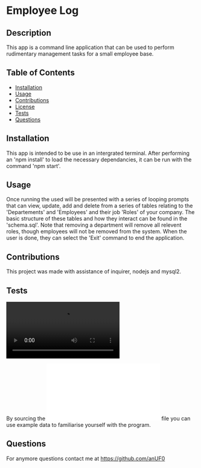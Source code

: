 # Employee Log
## Description
This app is a command line application that can be used to perform rudimentary management tasks for a small employee base.

## Table of Contents 
- [Installation](#installation)
- [Usage](#usage)
- [Contributions](#contribution)
- [License](#license)
- [Tests](#tests)
- [Questions](#questions)

## Installation
This app is intended to be use in an intergrated terminal. After performing an 'npm install' to load the necessary dependancies, it can be run with the command 'npm start'.

## Usage
Once running the used will be presented with a series of looping prompts that can view, update, add and delete from a series of tables relating to the 'Departements' and 'Employees' and their job 'Roles' of your company. The basic structure of these tables and how they interact can be found in the 'schema.sql'. Note that removing a department will remove all relevent roles, though employees will not be removed from the system. When the user is done, they can select the 'Exit' command to end the application.

## Contributions
This project was made with assistance of inquirer, nodejs and mysql2.

## Tests
![Demonstration](./assets/Demo.webm)

By sourcing the ![seeds](./db/seeds.sql) file you can use example data to  familiarise yourself with the program.

## Questions
For anymore questions contact me at https://github.com/anUF0
